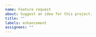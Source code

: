 ```yaml
---
name: Feature request
about: Suggest an idea for this project.
title: ""
labels: enhancement
assignees: ""
---
```

